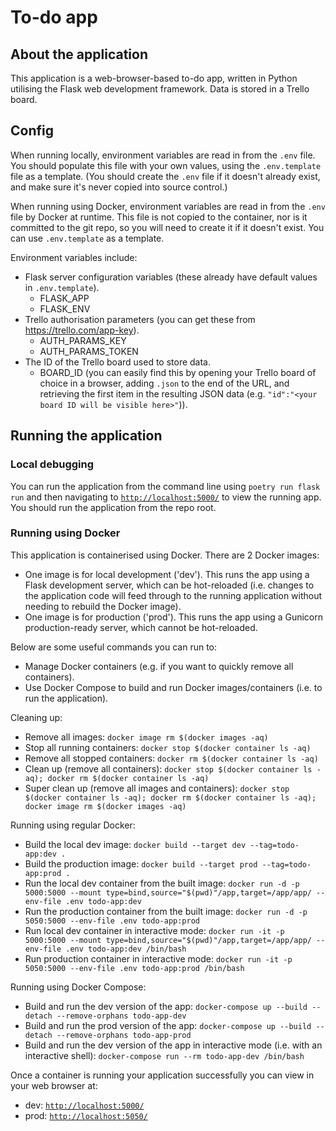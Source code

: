 # To-do app
## About the application

This application is a web-browser-based to-do app, written in Python utilising the Flask web development framework. Data is stored in a Trello board.
## Config

When running locally, environment variables are read in from the `.env` file. You should populate this file with your own values, using the `.env.template` file as a template. (You should create the `.env` file if it doesn't already exist, and make sure it's never copied into source control.)

When running using Docker, environment variables are read in from the `.env` file by Docker at runtime. This file is not copied to the container, nor is it committed to the git repo, so you will need to create it if it doesn't exist. You can use `.env.template` as a template.

Environment variables include:
- Flask server configuration variables (these already have default values in `.env.template`).
    - FLASK_APP
    - FLASK_ENV
- Trello authorisation parameters (you can get these from https://trello.com/app-key).
    - AUTH_PARAMS_KEY
    - AUTH_PARAMS_TOKEN
- The ID of the Trello board used to store data.
    - BOARD_ID (you can easily find this by opening your Trello board of choice in a browser, adding `.json` to the end of the URL, and retrieving the first item in the resulting JSON data (e.g. `"id":"<your board ID will be visible here>"`)).

## Running the application

### Local debugging

You can run the application from the command line using `poetry run flask run` and then navigating to [`http://localhost:5000/`](http://localhost:5000/) to view the running app. You should run the application from the repo root.

### Running using Docker

This application is containerised using Docker. There are 2 Docker images:

- One image is for local development ('dev'). This runs the app using a Flask development server, which can be hot-reloaded (i.e. changes to the application code will feed through to the running application without needing to rebuild the Docker image).
- One image is for production ('prod'). This runs the app using a Gunicorn production-ready server, which cannot be hot-reloaded.

Below are some useful commands you can run to:

- Manage Docker containers (e.g. if you want to quickly remove all containers).
- Use Docker Compose to build and run Docker images/containers (i.e. to run the application).

Cleaning up:

- Remove all images: `docker image rm $(docker images -aq)`
- Stop all running containers: `docker stop $(docker container ls -aq)`
- Remove all stopped containers: `docker rm $(docker container ls -aq)`
- Clean up (remove all containers): `docker stop $(docker container ls -aq); docker rm $(docker container ls -aq)`
- Super clean up (remove all images and containers): `docker stop $(docker container ls -aq); docker rm $(docker container ls -aq); docker image rm $(docker images -aq)`

Running using regular Docker:

- Build the local dev image: `docker build --target dev --tag=todo-app:dev .`
- Build the production image: `docker build --target prod --tag=todo-app:prod .`
- Run the local dev container from the built image: `docker run -d -p 5000:5000 --mount type=bind,source="$(pwd)"/app,target=/app/app/ --env-file .env todo-app:dev`
- Run the production container from the built image: `docker run -d -p 5050:5000 --env-file .env todo-app:prod`
- Run local dev container in interactive mode: `docker run -it -p 5000:5000 --mount type=bind,source="$(pwd)"/app,target=/app/app/ --env-file .env todo-app:dev /bin/bash`
- Run production container in interactive mode: `docker run -it -p 5050:5000 --env-file .env todo-app:prod /bin/bash`

Running using Docker Compose:

- Build and run the dev version of the app: `docker-compose up --build --detach --remove-orphans todo-app-dev`
- Build and run the prod version of the app: `docker-compose up --build --detach --remove-orphans todo-app-prod`
- Build and run the dev version of the app in interactive mode (i.e. with an interactive shell): `docker-compose run --rm todo-app-dev /bin/bash`

Once a container is running your application successfully you can view in your web browser at:

- dev: [`http://localhost:5000/`](http://localhost:5000/)
- prod: [`http://localhost:5050/`](http://localhost:5050/)
